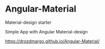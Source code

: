 # Angular-Material
Material-design starter


Simple App with Angular Material-design

https://drozdmargo.github.io/Angular-Material/
